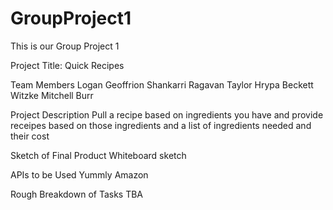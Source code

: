 # GroupProject1
This is our Group Project 1

Project Title: Quick Recipes

Team Members
Logan Geoffrion
Shankarri Ragavan
Taylor Hrypa
Beckett Witzke
Mitchell Burr


Project Description
Pull a recipe based on ingredients you have and provide receipes based on those ingredients and a list of ingredients needed and their cost

Sketch of Final Product
Whiteboard sketch

APIs to be Used
Yummly
Amazon

Rough Breakdown of Tasks
TBA
